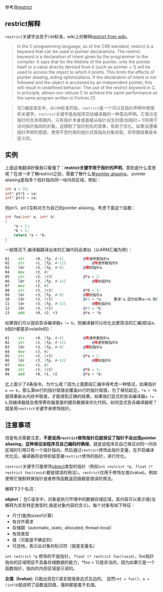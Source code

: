 参考自[restrict](https://en.cppreference.com/w/c/language/restrict)

## restrict解释

`restrict`关键字出现于`C99`标准，wiki上的解释[restrict from wiki](https://en.wikipedia.org/wiki/Restrict)。

>In the C programming language, as of the C99 standard, restrict is a keyword that can be used in pointer declarations. The restrict keyword is a declaration of intent given by the programmer to the compiler. It says that for the lifetime of the pointer, only the pointer itself or a value directly derived from it (such as pointer + 1) will be used to access the object to which it points. This limits the effects of pointer aliasing, aiding optimizations. If the declaration of intent is not followed and the object is accessed by an independent pointer, this will result in undefined behavior. The use of the restrict keyword in C, in principle, allows non-obtuse C to achieve the same performance as the same program written in Fortran.[1]

>在C编程语言中，从`C99`标准开始，`restrict`是一个可以在指针声明中使用的关键字。`restrict`关键字是由程序员给编译器的一种意向声明。它表示在指针的生命周期内，只有指针本身或直接从指针派生的值(如指针+ 1)将用于访问指针指向的对象。这限制了指针别名的效果，有助于优化。如果没遵循指针声明的意图，使用不受约束的指针对其指向对象存取，将导致结果是未定义的。

## 实例

上面这堆翻译好像我只看懂了：**restrict关键字用于指针的声明**。那到底什么意思呢？在进一步了解restrict之前，需要了解什么是[pointer aliasing](https://en.wikipedia.org/wiki/Pointer_aliasing)。
pointer aliasing是指多个指针指向同一块内存区域，例如：

```c
int a = 10;
int* ptr1 = &a;
int* ptr2 = &a;
```

则ptr1、ptr2互称对方为自己的pointer aliasing。考虑下面这个函数：

```c
int foo(int* a, int* b)
{
	*a = 2；
	*b = 3;
	return *a + *b;
}
```
一般情况下,编译器翻译出来的汇编代码会类似（以ARM汇编为例）：
```asm
01    str     r0, [fp, #-8]			@传递参数指针a
02    str     r1, [fp, #-12]			@传递参数指针b
03    ldr     r3, [fp, #-8]			@得到指针a
04    mov     r2, #2
05    str     r2, [r3]				@*a = 2;
06    ldr     r3, [fp, #-12]			@得到指针b
07    mov     r2, #3
08    str     r2, [r3]				@*b = 3;
09    ldr     r3, [fp, #-8]			@得到指针a		
10    ldr     r2, [r3]				@r2 = *a,     重读*a,因为如果a==b,则08行会覆盖05行的赋值！！！！！
11    ldr     r3, [fp, #-12]			@得到指针b
12    ldr     r3, [r3]				@r3 = *b;
13    add     r0, r2, r3			@*a + *b;
```

如果我们可以提前告诉编译器`a != b`，则编译器可以优化出更简洁的汇编(假设a、b指针都是非volatile的)：

```asm
01    str     r0, [fp, #-8]			@传递参数指针a
02    str     r1, [fp, #-12]			@传递参数指针b
03    ldr     r3, [fp, #-8]			@得到指针a
04    mov     r2, #2
05    str     r2, [r3]				@*a = 2;
06    ldr     r3, [fp, #-12]			@得到指针b
07    mov     r1, #3
08    str     r1, [r3]				@*b = 3;
09    add     r0, r1, r2			@*a + *b;
```
比上面少了4条指令。为什么呢？因为上面那段汇编中得考虑一种情况，如果指针`a == b`，那么第`08`行的指针赋值会覆盖`05`行的指针赋值，为了保险起见，`*a + *b`就得重新从内存中取值，才能得到正确的结果。如果我们显式的告诉编译器`a != b`,则编译器就会使用寄存器里面的缓存数据来优化代码。如何显式告诉编译器呢？就是用`restrict`关键字来修饰指针。

## 注意事项
但是有点需要注意，**不是说用`restrict`修饰指针后就保证了指针不会出现pointer aliasing，这种保证由程序员自己编码时确保**。就是说程序员自己保证对同一内存区域的引用只有一个指针指向，然后通过`restrict`修饰此指针变量，在开启编译优化后，编译器将会特别留意被`restrict`修饰的指针，进行优化。

`restrict`关键字只能修饰[object](https://en.cppreference.com/w/c/language/object)类型的指针（例如`int restrict *p`、`float (* restrict foo)(void)`都是错误的用法）。`restrict`仅用于修饰左值(lvalue)。例如使用它强制转换指针或者修饰函数返回值都是错误的用法。

解释下2个名词：

**object：**
在C语言中，对象是执行环境中的数据存储区域，其内容可以表示值(当解释为具有特定类型时,值是对象内容的含义)。每个对象有如下特征：

- 尺寸(能用sizeof计算）
- 有对齐需求
- 存储期（automatic, static, allocated, thread-local）
- 有效类型
- 值（可能是不确定的）
- 可选地，表示此对象的标识符（就是变量名）

`int restrict *p` 修饰的不是指针。
`float (* restrict foo)(void)`，foo指针指向的区域明显不具备存储数据的能力，*foo = 12是非法的，因为如果它是一个函数指针，指向的内存区域是只读的。

**左值（lvalue):**
只能出现在C语言赋值表达式左边的。
显然`ret = fun()、a = (int)b`就说明了函数返回值，强转都是属于右值。
